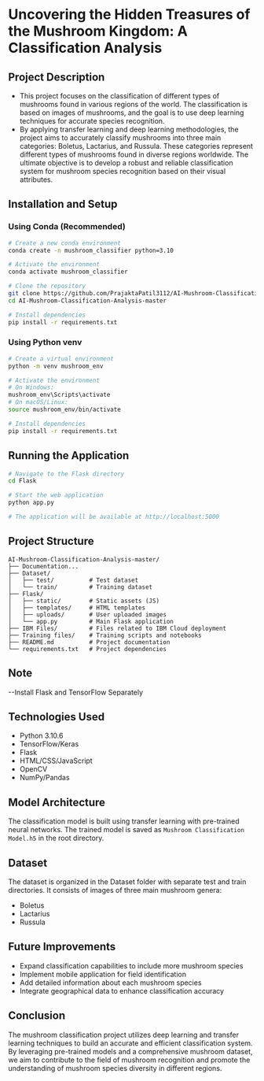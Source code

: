 # **Uncovering the Hidden Treasures of the Mushroom Kingdom: A Classification Analysis**

## **Project Description**

- This project focuses on the classification of different types of mushrooms found in various regions of the world. The classification is based on images of mushrooms, and the goal is to use deep learning techniques for accurate species recognition.
- By applying transfer learning and deep learning methodologies, the project aims to accurately classify mushrooms into three main categories: Boletus, Lactarius, and Russula. These categories represent different types of mushrooms found in diverse regions worldwide. The ultimate objective is to develop a robust and reliable classification system for mushroom species recognition based on their visual attributes.



## **Installation and Setup**

### Using Conda (Recommended)

```bash
# Create a new conda environment
conda create -n mushroom_classifier python=3.10

# Activate the environment
conda activate mushroom_classifier

# Clone the repository
git clone https://github.com/PrajaktaPatil3112/AI-Mushroom-Classification-Analysis.git
cd AI-Mushroom-Classification-Analysis-master

# Install dependencies
pip install -r requirements.txt
```

### Using Python venv

```bash
# Create a virtual environment
python -m venv mushroom_env

# Activate the environment
# On Windows:
mushroom_env\Scripts\activate
# On macOS/Linux:
source mushroom_env/bin/activate

# Install dependencies
pip install -r requirements.txt
```

## **Running the Application**

```bash
# Navigate to the Flask directory
cd Flask

# Start the web application
python app.py

# The application will be available at http://localhost:5000
```

## **Project Structure**

```
AI-Mushroom-Classification-Analysis-master/
├── Documentation...
├── Dataset/
│   ├── test/          # Test dataset
│   └── train/         # Training dataset
├── Flask/
│   ├── static/        # Static assets (JS)
│   ├── templates/     # HTML templates
│   ├── uploads/       # User uploaded images
│   └── app.py         # Main Flask application
├── IBM Files/         # Files related to IBM Cloud deployment
├── Training files/    # Training scripts and notebooks
├── README.md          # Project documentation
└── requirements.txt   # Project dependencies
```

## **Note**

--Install Flask and TensorFlow Separately

## **Technologies Used**

- Python 3.10.6
- TensorFlow/Keras
- Flask
- HTML/CSS/JavaScript
- OpenCV
- NumPy/Pandas

## **Model Architecture**

The classification model is built using transfer learning with pre-trained neural networks. The trained model is saved as `Mushroom Classification Model.h5` in the root directory.

## **Dataset**

The dataset is organized in the Dataset folder with separate test and train directories. It consists of images of three main mushroom genera:

- Boletus
- Lactarius
- Russula

## **Future Improvements**

- Expand classification capabilities to include more mushroom species
- Implement mobile application for field identification
- Add detailed information about each mushroom species
- Integrate geographical data to enhance classification accuracy

## **Conclusion**

The mushroom classification project utilizes deep learning and transfer learning techniques to build an accurate and efficient classification system. By leveraging pre-trained models and a comprehensive mushroom dataset, we aim to contribute to the field of mushroom recognition and promote the understanding of mushroom species diversity in different regions.
